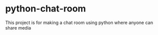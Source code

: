 # python-chat-room
This project is for making a chat room using python where anyone can share media
